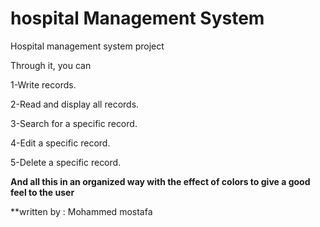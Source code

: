 # hospital Management System
Hospital management system project

Through it, you can 

1-Write records.

2-Read and display all records.

3-Search for a specific record.

4-Edit a specific record.

5-Delete a specific record.

**And all this in an organized way with the effect of colors to give a good feel to the user**


**written by : Mohammed mostafa

